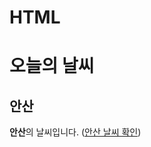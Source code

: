# HTML
<h1>오늘의 날씨</h1>

<h2>안산</h2>

<strong>안산</strong>의 날씨입니다.
(<a href="https://www.google.co.kr/search?q=%EC%95%88%EC%82%B0%EB%82%A0%EC%94%A8&rlz=1C1AVFC_enKR738KR738&oq=%EC%95%88%EC%82%B0%EB%82%A0&aqs=chrome.1.69i57j0l5.6011j0j7&sourceid=chrome&ie=UTF-8" target="blank" title="안산 날씨 페이지로 넘어갑니다.">안산 날씨 확인</a>)

